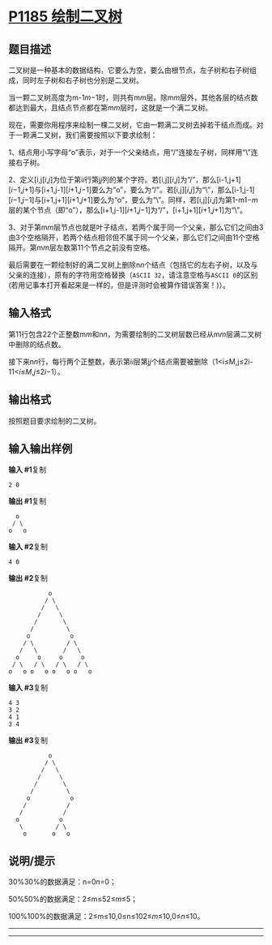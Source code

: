 # [P1185 绘制二叉树](https://www.luogu.com.cn/problem/P1185)

## 题目描述

二叉树是一种基本的数据结构，它要么为空，要么由根节点，左子树和右子树组成，同时左子树和右子树也分别是二叉树。

当一颗二叉树高度为m-1*m*−1时，则共有m*m*层。除m*m*层外，其他各层的结点数都达到最大，且结点节点都在第m*m*层时，这就是一个满二叉树。

现在，需要你用程序来绘制一棵二叉树，它由一颗满二叉树去掉若干结点而成。对于一颗满二叉树，我们需要按照以下要求绘制：

1、结点用小写字母“o”表示，对于一个父亲结点，用“/”连接左子树，同样用“\”连接右子树。

2、定义[i,j[*i*,*j*]为位于第i*i*行第j*j*列的某个字符。若[i,j][*i*,*j*]为“/”，那么[i-1,j+1][*i*−1,*j*+1]与[i+1,j-1][*i*+1,*j*−1]要么为“o”，要么为“/”。若[i,j][*i*,*j*]为“\”，那么[i-1,j-1][*i*−1,*j*−1]与[i+1,j+1][*i*+1,*j*+1]要么为“o”，要么为“\”。同样，若[i,j][*i*,*j*]为第1-m1−*m*层的某个节点（即“o”），那么[i+1,j-1][*i*+1,*j*−1]为“/”，[i+1,j+1][*i*+1,*j*+1]为“\”。

3、对于第m*m*层节点也就是叶子结点，若两个属于同一个父亲，那么它们之间由3由3个空格隔开，若两个结点相邻但不属于同一个父亲，那么它们之间由11个空格隔开。第m*m*层左数第11个节点之前没有空格。

最后需要在一颗绘制好的满二叉树上删除n*n*个结点（包括它的左右子树，以及与父亲的连接），原有的字符用空格替换（`ASCII 32`，请注意空格与`ASCII 0`的区别(若用记事本打开看起来是一样的，但是评测时会被算作错误答案！)）。

## 输入格式

第11行包含22个正整数m*m*和n*n*，为需要绘制的二叉树层数已经从m*m*层满二叉树中删除的结点数。

接下来n*n*行，每行两个正整数，表示第i*i*层第j*j*个结点需要被删除（1<i≤M,j≤2i-11<*i*≤*M*,*j*≤2*i*−1）。

## 输出格式

按照题目要求绘制的二叉树。

## 输入输出样例

**输入 #1**复制

```
2 0
```

**输出 #1**复制

```
  o  
 / \ 
o   o
```

**输入 #2**复制

```
4 0
```

**输出 #2**复制

```
           o           
          / \          
         /   \         
        /     \        
       /       \       
      /         \      
     o           o     
    / \         / \    
   /   \       /   \   
  o     o     o     o  
 / \   / \   / \   / \ 
o   o o   o o   o o   o
```

**输入 #3**复制

```
4 3
3 2
4 1
3 4
```

**输出 #3**复制

```
           o           
          / \          
         /   \         
        /     \        
       /       \       
      /         \      
     o           o     
    /           /      
   /           /       
  o           o        
   \         / \       
    o       o   o      
```

## 说明/提示

30\%30%的数据满足：n=0*n*=0；

50\%50%的数据满足：2≤m≤52≤*m*≤5；

100\%100%的数据满足：2≤m≤10,0≤n≤102≤*m*≤10,0≤*n*≤10。



***



***



```c++

```


